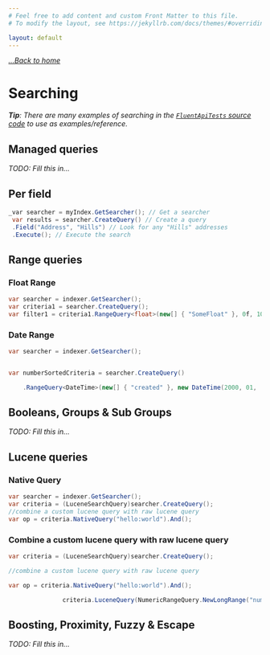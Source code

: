 ```yaml
---
# Feel free to add content and custom Front Matter to this file.
# To modify the layout, see https://jekyllrb.com/docs/themes/#overriding-theme-defaults

layout: default
---
```


_[...Back to home](index)_

Searching
===

_**Tip**: There are many examples of searching in the [`FluentApiTests` source code](https://github.com/Shazwazza/Examine/blob/master/src/Examine.Test/Search/FluentApiTests.cs) to use as examples/reference._

## Managed queries

_TODO: Fill this in..._

## Per field

```csharp
_var searcher = myIndex.GetSearcher(); // Get a searcher
 var results = searcher.CreateQuery() // Create a query
 .Field("Address", "Hills") // Look for any "Hills" addresses
 .Execute(); // Execute the search
```

## Range queries

### Float Range

```csharp
var searcher = indexer.GetSearcher();
var criteria1 = searcher.CreateQuery();  
var filter1 = criteria1.RangeQuery<float>(new[] { "SomeFloat" }, 0f, 100f, true, true);
```

### Date Range

```csharp
var searcher = indexer.GetSearcher();

var numberSortedCriteria = searcher.CreateQuery()

    .RangeQuery<DateTime>(new[] { "created" }, new DateTime(2000, 01,      02), new DateTime(2000, 01, 05), maxInclusive: false);


```

## Booleans, Groups & Sub Groups

_TODO: Fill this in..._

## Lucene queries

### Native Query

```csharp
var searcher = indexer.GetSearcher();  
var criteria = (LuceneSearchQuery)searcher.CreateQuery();  
//combine a custom lucene query with raw lucene query  
var op = criteria.NativeQuery("hello:world").And();
```

### Combine a custom lucene query with raw lucene query

```csharp
var criteria = (LuceneSearchQuery)searcher.CreateQuery();

//combine a custom lucene query with raw lucene query

var op = criteria.NativeQuery("hello:world").And();                                

               criteria.LuceneQuery(NumericRangeQuery.NewLongRange("numTest", 4, 5, true, true));
```

## Boosting, Proximity, Fuzzy & Escape

_TODO: Fill this in..._
